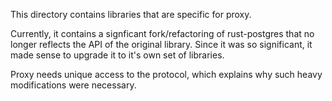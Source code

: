 This directory contains libraries that are specific for proxy.

Currently, it contains a signficant fork/refactoring of rust-postgres that no longer reflects the API
of the original library. Since it was so significant, it made sense to upgrade it to it's own set of libraries.

Proxy needs unique access to the protocol, which explains why such heavy modifications were necessary.
